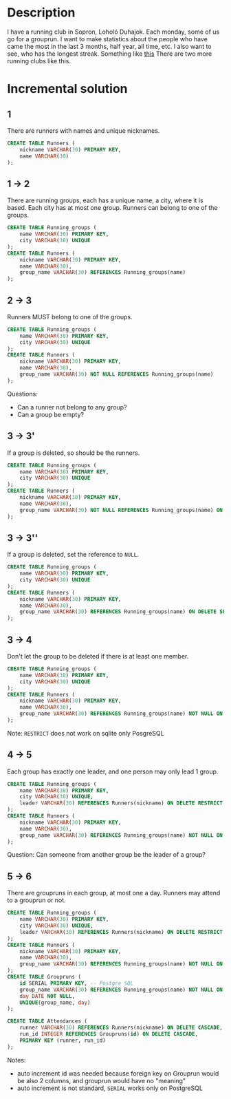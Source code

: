 # Description

I have a running club in Sopron, Loholó Duhajok. 
Each monday, some of us go for a grouprun. 
I want to make statistics about the people who have came the most in the last 3 months, half year, all time, etc. 
I also want to see, who has the longest streak.
Something like [this](https://duhajok.hu/singlepage.html#loholoduhajok-sortabla)
There are two more running clubs like this.

# Incremental solution

## 1 

There are runners with names and unique nicknames.

```sql
CREATE TABLE Runners (
    nickname VARCHAR(30) PRIMARY KEY,
    name VARCHAR(30)
);
```

## 1 -> 2

There are running groups, each has a unique name, a city, where it is based. 
Each city has at most one group. 
Runners can belong to one of the groups.

```sql
CREATE TABLE Running_groups (
    name VARCHAR(30) PRIMARY KEY,
    city VARCHAR(30) UNIQUE
);
CREATE TABLE Runners (
    nickname VARCHAR(30) PRIMARY KEY,
    name VARCHAR(30),
    group_name VARCHAR(30) REFERENCES Running_groups(name)
);
```

## 2 -> 3

Runners MUST belong to one of the groups.

```sql
CREATE TABLE Running_groups (
    name VARCHAR(30) PRIMARY KEY,
    city VARCHAR(30) UNIQUE
);
CREATE TABLE Runners (
    nickname VARCHAR(30) PRIMARY KEY,
    name VARCHAR(30),
    group_name VARCHAR(30) NOT NULL REFERENCES Running_groups(name)
);
```
Questions:
 - Can a runner not belong to any group?
 - Can a group be empty?


## 3 -> 3'
If a group is deleted, so should be the runners. 

```sql
CREATE TABLE Running_groups (
    name VARCHAR(30) PRIMARY KEY,
    city VARCHAR(30) UNIQUE
);
CREATE TABLE Runners (
    nickname VARCHAR(30) PRIMARY KEY,
    name VARCHAR(30),
    group_name VARCHAR(30) NOT NULL REFERENCES Running_groups(name) ON DELETE CASCADE
);
```

## 3 -> 3''
If a group is deleted, set the reference to `NULL`.

```sql
CREATE TABLE Running_groups (
    name VARCHAR(30) PRIMARY KEY,
    city VARCHAR(30) UNIQUE
);
CREATE TABLE Runners (
    nickname VARCHAR(30) PRIMARY KEY,
    name VARCHAR(30),
    group_name VARCHAR(30) REFERENCES Running_groups(name) ON DELETE SET NULL
);
```

## 3 -> 4 

Don't let the group to be deleted if there is at least one member.

```sql
CREATE TABLE Running_groups (
    name VARCHAR(30) PRIMARY KEY,
    city VARCHAR(30) UNIQUE
);
CREATE TABLE Runners (
    nickname VARCHAR(30) PRIMARY KEY,
    name VARCHAR(30),
    group_name VARCHAR(30) REFERENCES Running_groups(name) NOT NULL ON DELETE RESTRICT
);
```
Note: `RESTRICT` does not work on sqlite only PosgreSQL

## 4 -> 5
Each group has exactly one leader, and one person may only lead 1 group. 

```sql
CREATE TABLE Running_groups (
    name VARCHAR(30) PRIMARY KEY,
    city VARCHAR(30) UNIQUE,
    leader VARCHAR(30) REFERENCES Runners(nickname) ON DELETE RESTRICT UNIQUE NOT NULL
);
CREATE TABLE Runners (
    nickname VARCHAR(30) PRIMARY KEY,
    name VARCHAR(30),
    group_name VARCHAR(30) REFERENCES Running_groups(name) NOT NULL ON DELETE RESTRICT
);
```
Question: Can someone from another group be the leader of a group?

## 5 -> 6

There are groupruns in each group, at most one a day.
Runners may attend to a grouprun or not. 

```sql
CREATE TABLE Running_groups (
    name VARCHAR(30) PRIMARY KEY,
    city VARCHAR(30) UNIQUE,
    leader VARCHAR(30) REFERENCES Runners(nickname) ON DELETE RESTRICT UNIQUE NOT NULL
);
CREATE TABLE Runners (
    nickname VARCHAR(30) PRIMARY KEY,
    name VARCHAR(30),
    group_name VARCHAR(30) REFERENCES Running_groups(name) NOT NULL ON DELETE RESTRICT
);
CREATE TABLE Groupruns (
    id SERIAL PRIMARY KEY, -- Postgre SQL
    group_name VARCHAR(30) REFERENCES Running_groups(name) NOT NULL ON DELETE RESTRICT,
    day DATE NOT NULL,
    UNIQUE(group_name, day)
);

CREATE TABLE Attendances (
    runner VARCHAR(30) REFERENCES Runners(nickname) ON DELETE CASCADE,
    run_id INTEGER REFERENCES Groupruns(id) ON DELETE CASCADE,
    PRIMARY KEY (runner, run_id)
);
```
Notes:
 - auto increment id was needed because foreign key on Grouprun would be also 2 columns, and grouprun would have no "meaning"
 - auto increment is not standard, `SERIAL` works only on PostgreSQL




